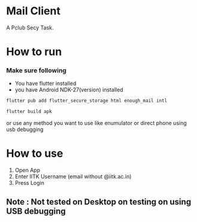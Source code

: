 # Mail Client

A Pclub Secy Task.

# How to run

### Make sure following
- You have flutter installed
- you have Android NDK-27(version) installed

```bash
flutter pub add flutter_secure_storage html enough_mail intl
```

```bash
flutter build apk
```

or use any method you want to use like enumulator or direct phone using usb debugging

# How to use
1. Open App
2. Enter IITK Username (email without @iitk.ac.in)
3. Press Login

## Note : Not tested on Desktop on testing on using USB debugging
